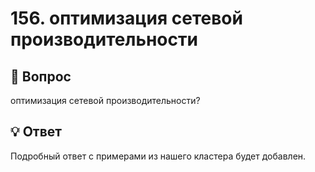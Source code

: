 # 156. оптимизация сетевой производительности

## 🎯 Вопрос
оптимизация сетевой производительности?

## 💡 Ответ

Подробный ответ с примерами из нашего кластера будет добавлен.
